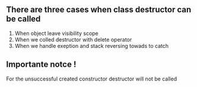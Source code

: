 ## There are three cases when class destructor can be called
1. When object leave visibility scope
2. When we colled destructor with delete operator
3. When we handle exeption and stack reversing towads to catch 

## Importante notce !
For the unsuccessful created constructor destructor will not be called
